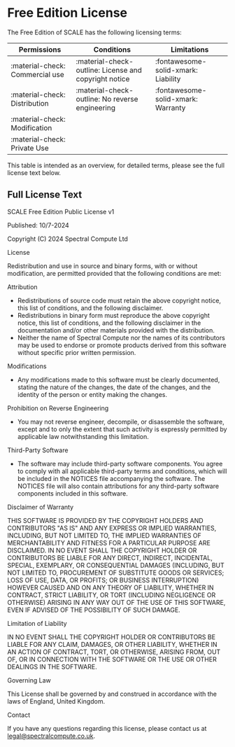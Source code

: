# Free Edition License

The Free Edition of SCALE has the following licensing terms:

| Permissions                     | Conditions                                            | Limitations                           |
| ------------------------------- | ----------------------------------------------------- | ------------------------------------- |
| :material-check: Commercial use | :material-check-outline: License and copyright notice | :fontawesome-solid-xmark: Liability   |
| :material-check: Distribution   | :material-check-outline: No reverse engineering       | :fontawesome-solid-xmark: Warranty    |
| :material-check: Modification   |                                                       |                                       |
| :material-check: Private Use    |                                                       |                                       |

This table is intended as an overview, for detailed terms, please see the full license text below.

## Full License Text

SCALE Free Edition Public License v1

Published: 10/7-2024

Copyright (C) 2024 Spectral Compute Ltd

License

Redistribution and use in source and binary forms, with or without modification, are permitted provided that the following conditions are met:

Attribution

- Redistributions of source code must retain the above copyright notice, this list of conditions, and the following disclaimer.
- Redistributions in binary form must reproduce the above copyright notice, this list of conditions, and the following disclaimer in the documentation and/or other materials provided with the distribution.
- Neither the name of Spectral Compute nor the names of its contributors may be used to endorse or promote products derived from this software without specific prior written permission.

Modifications

 - Any modifications made to this software must be clearly documented, stating the nature of the changes, the date of the changes, and the identity of the person or entity making the changes.

Prohibition on Reverse Engineering

 - You may not reverse engineer, decompile, or disassemble the software, except and to only the extent that such activity is expressly permitted by applicable law notwithstanding this limitation.

Third-Party Software

 - The software may include third-party software components. You agree to comply with all applicable third-party terms and conditions, which will be included in the NOTICES file accompanying the software. The NOTICES file will also contain attributions for any third-party software components included in this software.

Disclaimer of Warranty

THIS SOFTWARE IS PROVIDED BY THE COPYRIGHT HOLDERS AND CONTRIBUTORS "AS IS" AND ANY EXPRESS OR IMPLIED WARRANTIES, INCLUDING, BUT NOT LIMITED TO, THE IMPLIED WARRANTIES OF MERCHANTABILITY AND FITNESS FOR A PARTICULAR PURPOSE ARE DISCLAIMED. IN NO EVENT SHALL THE COPYRIGHT HOLDER OR CONTRIBUTORS BE LIABLE FOR ANY DIRECT, INDIRECT, INCIDENTAL, SPECIAL, EXEMPLARY, OR CONSEQUENTIAL DAMAGES (INCLUDING, BUT NOT LIMITED TO, PROCUREMENT OF SUBSTITUTE GOODS OR SERVICES; LOSS OF USE, DATA, OR PROFITS; OR BUSINESS INTERRUPTION) HOWEVER CAUSED AND ON ANY THEORY OF LIABILITY, WHETHER IN CONTRACT, STRICT LIABILITY, OR TORT (INCLUDING NEGLIGENCE OR OTHERWISE) ARISING IN ANY WAY OUT OF THE USE OF THIS SOFTWARE, EVEN IF ADVISED OF THE POSSIBILITY OF SUCH DAMAGE.

Limitation of Liability

IN NO EVENT SHALL THE COPYRIGHT HOLDER OR CONTRIBUTORS BE LIABLE FOR ANY CLAIM, DAMAGES, OR OTHER LIABILITY, WHETHER IN AN ACTION OF CONTRACT, TORT, OR OTHERWISE, ARISING FROM, OUT OF, OR IN CONNECTION WITH THE SOFTWARE OR THE USE OR OTHER DEALINGS IN THE SOFTWARE.

Governing Law

This License shall be governed by and construed in accordance with the laws of England, United Kingdom.

Contact

If you have any questions regarding this license, please contact us at [legal@spectralcompute.co.uk](mailto:legal@spectralcompute.co.uk).